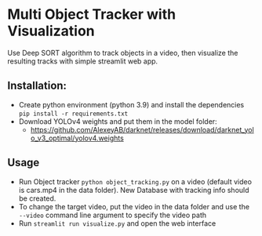# Multi Object Tracker with Visualization
Use Deep SORT algorithm to track objects in a video, then visualize the resulting tracks with simple streamlit web app.

## Installation:
- Create python environment (python 3.9) and install the dependencies `pip install -r requirements.txt`
- Download YOLOv4 weights and put them in the model folder:
    - https://github.com/AlexeyAB/darknet/releases/download/darknet_yolo_v3_optimal/yolov4.weights


## Usage
- Run Object tracker `python object_tracking.py` on a video (default video is cars.mp4 in the data folder). New Database with tracking info should be created.
- To change the target video, put the video in the data folder and use the `--video` command line argument to specify the video path
- Run `streamlit run visualize.py` and open the web interface
